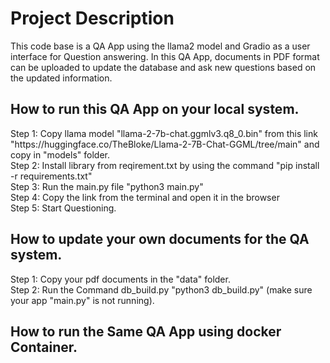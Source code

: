 <h1> Project Description</h1>
  This code base is a QA App using the llama2 model and Gradio as a user interface for Question answering. In this QA App, documents in PDF format can be uploaded to update the database and ask new questions based on the updated information.

<h2>How to run this QA App on your local system.</h2>
  Step 1: Copy llama model "llama-2-7b-chat.ggmlv3.q8_0.bin" from this link "https://huggingface.co/TheBloke/Llama-2-7B-Chat-GGML/tree/main" and copy in "models" folder.</br>
  Step 2: Install library from reqirement.txt by using the command "pip install -r requirements.txt"</br>
  Step 3: Run the main.py file "python3 main.py"</br>
  Step 4: Copy the link from the terminal and open it in the browser</br> 
  Step 5: Start Questioning.</br>
  
<h2>How to update your own documents for the QA system.</h2>
  Step 1: Copy your pdf documents in the "data" folder.</br>
  Step 2: Run the Command db_build.py "python3 db_build.py" (make sure your app "main.py" is not running).</br>

  
<h2>How to run the Same QA App using docker Container.</h2>
